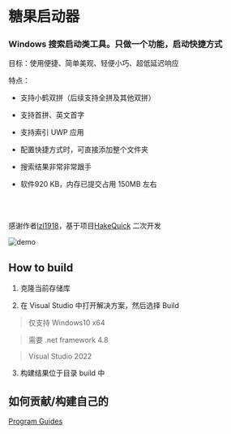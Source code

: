 # 糖果启动器

### Windows 搜索启动类工具。只做一个功能，启动快捷方式

目标：使用便捷、简单美观、轻便小巧、超低延迟响应

特点：

- 支持小鹤双拼（后续支持全拼及其他双拼）

- 支持首拼、英文首字

- 支持索引 UWP 应用

- 配置快捷方式时，可直接添加整个文件夹

- 搜索结果非常非常跟手

- 软件920 KB，内存已提交占用 150MB 左右

<br>

<br>

感谢作者[lzl1918](https://github.com/lzl1918)，基于项目[HakeQuick](https://github.com/lzl1918/HakeQuick) 二次开发

![demo](https://raw.githubusercontent.com/lzl1918/HakeQuick/master/docs/sample.gif)

## How to build
1. 克隆当前存储库

2. 在 Visual Studio 中打开解决方案，然后选择 Build
> 仅支持 Windows10 x64

> 需要 .net framework 4.8

> Visual Studio 2022

3. 构建结果位于目录 build 中

## 如何贡献/构建自己的
[Program Guides](https://github.com/lzl1918/HakeQuick/tree/master/docs/index.md)
